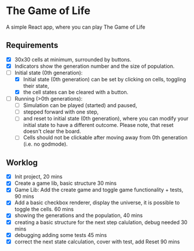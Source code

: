 # The Game of Life

A simple React app, where you can play The Game of Life

## Requirements

- [x] 30x30 cells at minimum, surrounded by buttons.
- [x] Indicators show the generation number and the size of population.
- [ ] Initial state (0th generation):
  - [x] Initial state (0th generation) can be set by clicking on cells, toggling their state,
  - [x] the cell states can be cleared with a button.
- [ ] Running (>0th generations):
  - [ ] Simulation can be played (started) and paused,
  - [ ] stepped forward with one step,
  - [ ] and reset to initial state (0th generation), where you can modify your initial state to have a different outcome. Please note, that reset doesn't clear the board.
  - [ ] Cells should not be clickable after moving away from 0th generation (i.e. no godmode).

## Worklog

- [x] Init project, 20 mins
- [x] Create a game lib, basic structure 30 mins
- [x] Game Lib: Add the create game and toggle game functionality + tests, 90 mins
- [x] Add a basic checkbox renderer, display the universe, it is possible
      to toggle the cells. 60 mins
- [x] showing the generations and the population, 40 mins
- [x] creating a basic structure for the next step calulation, debug needed 30 mins
- [x] debugging adding some tests 45 mins
- [x] correct the next state calculation, cover with test, add Reset 90 mins 